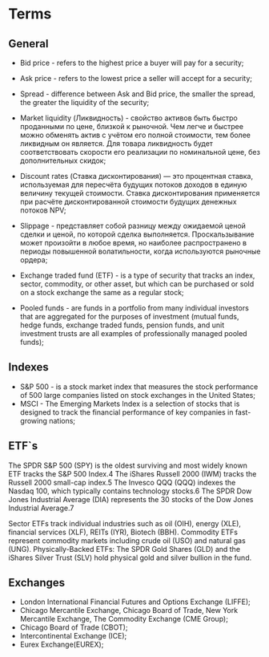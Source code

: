 # Terms

## General

- Bid price - refers to the highest price a buyer will pay for a security;
  
- Ask price - refers to the lowest price a seller will accept for a security;
  
- Spread - difference between Ask and Bid price, the smaller the spread, the greater the liquidity of the security;

- Market liquidity (Ликвидность) - свойство активов быть быстро проданными по цене, близкой к рыночной. Чем легче и быстрее можно обменять актив с учётом его полной стоимости, тем более ликвидным он является. 
Для товара ликвидность будет соответствовать скорости его реализации по номинальной цене, без дополнительных скидок;

- Discount rates (Ставка дисконтирования) — это процентная ставка, используемая для пересчёта будущих потоков доходов в единую величину текущей стоимости. Ставка дисконтирования применяется при расчёте 
дисконтированной стоимости будущих денежных потоков NPV;

- Slippage - представляет собой разницу между ожидаемой ценой сделки и ценой, по которой сделка выполняется. Проскальзывание может произойти в любое время, но наиболее распространено в периоды повышенной 
волатильности, когда используются рыночные ордера;

- Exchange traded fund (ETF) -  is a type of security that tracks an index, sector, commodity, or other asset, but which can be purchased or sold on a stock exchange the same as a regular stock;

- Pooled funds - are funds in a portfolio from many individual investors that are aggregated for the purposes of investment (mutual funds, hedge funds, exchange traded funds, pension funds, and 
unit investment trusts are all examples of professionally managed pooled funds);

## Indexes

- S&P 500 - is a stock market index that measures the stock performance of 500 large companies listed on stock exchanges in the United States;
- MSCI - The Emerging Markets Index is a selection of stocks that is designed to track the financial performance of key companies in fast-growing nations;

## ETF`s

The SPDR S&P 500 (SPY) is the oldest surviving and most widely known ETF tracks the S&P 500 Index.4
The iShares Russell 2000 (IWM) tracks the Russell 2000 small-cap index.5
The Invesco QQQ (QQQ) indexes the Nasdaq 100, which typically contains technology stocks.6
The SPDR Dow Jones Industrial Average (DIA) represents the 30 stocks of the Dow Jones Industrial Average.7

Sector ETFs track individual industries such as oil (OIH), energy (XLE), financial services (XLF), REITs (IYR), Biotech (BBH).
Commodity ETFs represent commodity markets including crude oil (USO) and natural gas (UNG).
Physically-Backed ETFs: The SPDR Gold Shares (GLD) and the iShares Silver Trust (SLV) hold physical gold and silver bullion in the fund.

## Exchanges

- London International Financial Futures and Options Exchange (LIFFE);
- Chicago Mercantile Exchange, Chicago Board of Trade, New York Mercantile Exchange, The Commodity Exchange (CME Group);
- Chicago Board of Trade (CBOT);
- Intercontinental Exchange (ICE);
- Eurex Exchange(EUREX);

